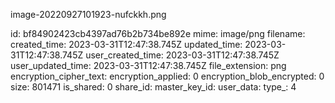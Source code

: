 image-20220927101923-nufckkh.png

id: bf84902423cb4397ad76b2b734be892e
mime: image/png
filename: 
created_time: 2023-03-31T12:47:38.745Z
updated_time: 2023-03-31T12:47:38.745Z
user_created_time: 2023-03-31T12:47:38.745Z
user_updated_time: 2023-03-31T12:47:38.745Z
file_extension: png
encryption_cipher_text: 
encryption_applied: 0
encryption_blob_encrypted: 0
size: 801471
is_shared: 0
share_id: 
master_key_id: 
user_data: 
type_: 4